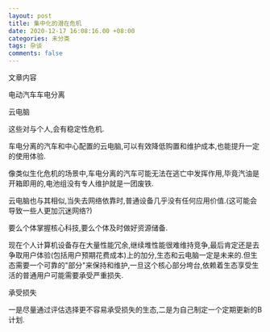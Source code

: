 ```yaml
---
layout: post
title: 集中化的潜在危机
date: 2020-12-17 16:08:16.00 +08:00
categories: 未分类
tags: 杂谈
comments: false
---
```


文章内容

电动汽车车电分离

云电脑

这些对与个人,会有稳定性危机.

车电分离的汽车和中心配置的云电脑,可以有效降低购置和维护成本,也能提升一定的使用体验.

像类似生化危机的场景中,车电分离的汽车可能无法在逃亡中发挥作用,毕竟汽油是开箱即用的,电池组没有专人维护就是一团废铁.

云电脑也与其相似,当失去网络依靠时,普通设备几乎没有任何应用价值.(这可能会导致一些人更加沉迷网络?)

要么个体掌握核心科技,要么个体及时做好资源储备.



现在个人计算机设备存在大量性能冗余,继续堆性能很难维持竞争,最后肯定还是去争取用户体验(包括用户预期花费成本)上的加分,生态和云电脑一定是未来的.但生态需要一个可靠的"部分"来保持和维护,一旦这个核心部分垮台,依赖着生态享受生活的普通用户可能需要承受严重损失.

承受损失

一是尽量通过评估选择更不容易承受损失的生态,二是为自己制定一个定期更新的B计划.

